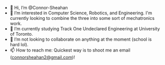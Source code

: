 - 👋 Hi, I’m @Connor-Sheahan
- 👀 I’m interested in Computer Science, Robotics, and Engineering. I'm currently looking to combine the three into some sort of mechatronics work.
- 🌱 I’m currently studying Track One Undeclared Engineering at University of Toronto.
- 💞️ I’m not looking to collaborate on anything at the moment (school is hard lol).
- 📫 How to reach me: Quickest way is to shoot me an email (connorsheahan2@gmail.com)!

<!---
Connor-Sheahan/Connor-Sheahan is a ✨ special ✨ repository because its `README.md` (this file) appears on your GitHub profile.
You can click the Preview link to take a look at your changes.
--->
